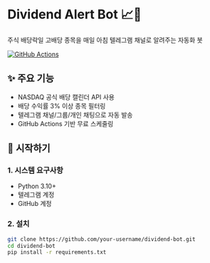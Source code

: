 # Dividend Alert Bot 📈🤖

주식 배당락일 고배당 종목을 매일 아침 텔레그램 채널로 알려주는 자동화 봇

[![GitHub Actions](https://github.com/brainer3220/dividend-bot/actions/workflows/dividend.yml/badge.svg)](https://github.com/your-username/dividend-bot/actions)

## ✨ 주요 기능
- NASDAQ 공식 배당 캘린더 API 사용
- 배당 수익률 3% 이상 종목 필터링
- 텔레그램 채널/그룹/개인 채팅으로 자동 발송
- GitHub Actions 기반 무료 스케줄링

## 🚀 시작하기

### 1. 시스템 요구사항
- Python 3.10+
- 텔레그램 계정
- GitHub 계정

### 2. 설치
```bash
git clone https://github.com/your-username/dividend-bot.git
cd dividend-bot
pip install -r requirements.txt
